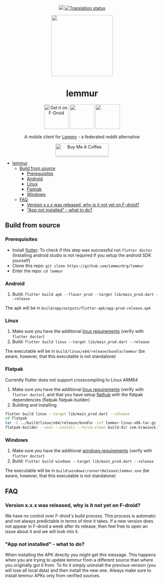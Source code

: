 <div align="center">

[![](https://github.com/LemmurOrg/lemmur/workflows/ci/badge.svg)](https://github.com/LemmurOrg/lemmur/actions)
[![Translation status](http://weblate.yerbamate.ml/widgets/lemmur/-/lemmur/svg-badge.svg)](http://weblate.yerbamate.ml/engage/lemmur/)

<img width=200px height=200px src="https://raw.githubusercontent.com/LemmurOrg/lemmur/master/assets/readme_icon.svg"/>

# lemmur

[<img src="https://fdroid.gitlab.io/artwork/badge/get-it-on.png" alt="Get it on F-Droid" height="80">](https://f-droid.org/packages/com.LemmurOrg.lemmur)
[<img src="https://cdn.rawgit.com/steverichey/google-play-badge-svg/master/img/en_get.svg" height="80">](https://play.google.com/store/apps/details?id=com.LemmurOrg.lemmur)
[<img src="https://raw.githubusercontent.com/andOTP/andOTP/master/assets/badges/get-it-on-github.png" height="80">](https://github.com/LemmurOrg/lemmur/releases/latest)

A mobile client for [Lemmy](https://github.com/LemmyNet/lemmy) - a federated reddit alternative

<a href="https://www.buymeacoffee.com/lemmur" target="_blank"><img src="https://www.buymeacoffee.com/assets/img/custom_images/orange_img.png" alt="Buy Me A Coffee" style="height: 41px !important;width: 174px !important;box-shadow: 0px 3px 2px 0px rgba(190, 190, 190, 0.5) !important;-webkit-box-shadow: 0px 3px 2px 0px rgba(190, 190, 190, 0.5) !important;" ></a>

</div>

- [lemmur](#lemmur)
  - [Build from source](#build-from-source)
    - [Prerequisites](#prerequisites)
    - [Android](#android)
    - [Linux](#linux)
    - [Flatpak](#flatpak)
    - [Windows](#windows)
  - [FAQ](#faq)
    - [Version x.x.x was released, why is it not yet on F-droid?](#version-xxx-was-released-why-is-it-not-yet-on-f-droid)
    - ["App not installed" - what to do?](#app-not-installed---what-to-do)

## Build from source

### Prerequisites

- Install [flutter](https://flutter.dev/docs/get-started/install): To check if this step was successful run `flutter doctor` (Installing android studio is not required if you setup the android SDK yourself)
- Clone this repo: `git clone https://github.com/LemmurOrg/lemmur`
- Enter the repo: `cd lemmur`

### Android

1. Build: `flutter build apk --flavor prod --target lib/main_prod.dart --release`

The apk will be in `build/app/outputs/flutter-apk/app-prod-release.apk`

### Linux

1. Make sure you have the additional [linux requirements](https://flutter.dev/desktop#additional-linux-requirements) (verify with `flutter doctor`)
2. Build: `flutter build linux --target lib/main_prod.dart --release`

The executable will be in `build/linux/x64/release/bundle/lemmur` (be aware, however, that this executable is not standalone)

### Flatpak
Currently flutter does not support crosscompiling to Linux ARM64
1. Make sure you have the additional [linux requirements](https://flutter.dev/desktop#additional-linux-requirements) (verify with `flutter doctor`), and that you have setup [flathub](https://flatpak.org/setup/) with the flatpak dependencies (flatpak
flatpak-builder)
2. Building and installing: 
```bash
flutter build linux --target lib/main_prod.dart --release
cd flatpak
tar -C ../build/linux/x64/release/bundle -cvf lemmur-linux-x86.tar.gz .
flatpak-builder --user --install --force-clean build-dir com.krawieck.lemmur.json
```

### Windows

1. Make sure you have the additional [windows requirements](https://flutter.dev/desktop#additional-windows-requirements) (verify with `flutter doctor`)
2. Build: `flutter build windows --target lib/main_prod.dart --release`

The executable will be in `build\windows\runner\Release\lemmur.exe` (be aware, however, that this executable is not standalone)

## FAQ

### Version x.x.x was released, why is it not yet on F-droid?

We have no control over F-droid's build process. This process is automatic and not always predictable in terms of time it takes. If a new version does not appear in F-droid a week after its release, then feel free to open an issue about it and we will look into it.

### "App not installed" - what to do?

When installing the APK directly you might get this message. This happens when you are trying to update lemmur from a different source than where you originally got it from. To fix it simply uninstall the previous version (you will lose all local data) and then install the new one. Always make sure to install lemmur APKs only from verified sources.
